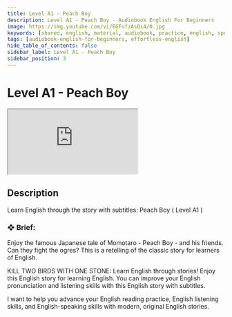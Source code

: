 ```yaml
---
title: Level A1 - Peach Boy
description: Level A1 - Peach Boy - Audiobook English For Beginners
image: https://img.youtube.com/vi/EGFvfzAsQi4/0.jpg
keywords: [shared, english, material, audiobook, practice, english, speaking]
tags: [audiobook-english-for-beginners, effortless-english]
hide_table_of_contents: false
sidebar_label: Level A1 - Peach Boy
sidebar_position: 3
---
```


# Level A1 - Peach Boy

<div class="video-container">
<iframe src="https://www.youtube.com/embed/EGFvfzAsQi4?controls=0" title="YouTube video player"></iframe>
<a href="https://www.youtube.com/watch?list=PL___7gkXqjbx7FtKf1v6aTPhzl-k6J3qW&v=EGFvfzAsQi4" target="_blank"></a>
</div>

## Description

Learn English through the story with subtitles: Peach Boy ( Level A1 )

### ❖ Brief:

Enjoy the famous Japanese tale of Momotaro - Peach Boy - and his friends. Can they fight the ogres? This is a retelling of the classic story for learners of English.

KILL TWO BIRDS WITH ONE STONE: Learn English through stories! Enjoy this English story for learning English. You can improve your English pronunciation and listening skills with this English story with subtitles.

I want to help you advance your English reading practice, English listening skills, and English-speaking skills with modern, original English stories.